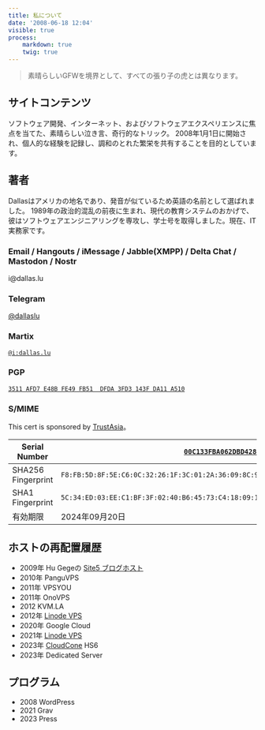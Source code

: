 ```yaml
---
title: 私について
date: '2008-06-18 12:04'
visible: true
process:
    markdown: true
    twig: true
---
```

> 素晴らしいGFWを境界として、すべての張り子の虎とは異なります。

## サイトコンテンツ

ソフトウェア開発、インターネット、およびソフトウェアエクスペリエンスに焦点を当てた、素晴らしい泣き言、奇行的なトリック。 2008年1月1日に開始され、個人的な経験を記録し、調和のとれた繁栄を共有することを目的としています。

## 著者

Dallasはアメリカの地名であり、発音が似ているため英語の名前として選ばれました。 1989年の政治的混乱の前夜に生まれ、現代の教育システムのおかげで、彼はソフトウェアエンジニアリングを専攻し、学士号を取得しました。現在、IT実務家です。

### Email / Hangouts / iMessage / Jabble(XMPP) / Delta Chat / Mastodon / Nostr

i&#64;&#100;a&#108;la&#115;.lu

### Telegram

[@dallaslu](https://t.me/dallaslu)

### Martix

[`@i:dallas.lu`](https://matrix.to/#/@i:dallas.lu)

### PGP

[`3511 AFD7 E48B FE49 FB51  DFDA 3FD3 143F DA11 A510`](https://dallas.lu/3FD3143FDA11A510.pub.asc)

### S/MIME

This cert is sponsored by [TrustAsia](https://www.trustasia.com/)。

| Serial Number | [`00C133FBA062DBD42888AA003286DB8913`](https://dallas.lu/0x1034A834_public.pem) |
| --- | --- |
| SHA256 Fingerprint | `F8:FB:5D:8F:5E:C6:0C:32:26:1F:3C:01:2A:36:09:8C:9D:A1:39:1B:2E:1A:11:55:CA:CF:1B:4C:09:1E:1F:D9` |
| SHA1 Fingerprint | `5C:34:ED:03:EE:C1:BF:3F:02:40:B6:45:73:C4:18:09:10:34:A8:34` |
| 有効期限 | 2024年09月20日 |

## ホストの再配置履歴

* 2009年 Hu Gegeの [Site5 ブログホスト](http://www.gegehost.com/)
* 2010年 PanguVPS
* 2011年 VPSYOU
* 2011年 OnoVPS
* 2012 KVM.LA
* 2012年 [Linode VPS](https://www.linode.com/?r=ae55e4ac259593b7f0698627838194ba4451a878)
* 2020年 Google Cloud
* 2021年 [Linode VPS](https://www.linode.com/?r=ae55e4ac259593b7f0698627838194ba4451a878)
* 2023年 [CloudCone](https://app.cloudcone.com/?ref=9410) HS6
* 2023年 Dedicated Server

## プログラム

* 2008 WordPress
* 2021 Grav
* 2023 Press